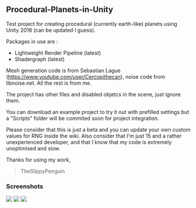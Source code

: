 

## Procedural-Planets-in-Unity
Test project for creating procedural (currently earth-like) planets using Unity 2018 (can be updated I guess). 

Packages in use are :
- Lightweight Render Pipeline (latest)
- Shadergraph (latest)

Mesh generation code is from Sebastian Lague (https://www.youtube.com/user/Cercopithecan),
noise code from libnoise.net.
All the rest is from me.

The project has other files and disabled objetcs in the scene, just ignore them.

You can download an example project to try it out with prefilled settings but a "Scripts" folder will be commited soon for project integration.

Please consider that this is just a beta and you can update your own custom values for RNG inside the wiki.
Also consider that I'm just 15 and a rather unexperienced developer, and that I know that my code is 
extremely unoptimised and slow.

Thanks for using my work,
>TheSlippyPenguin

### Screenshots
![](https://i.imgur.com/HLA0Pxt.jpg)
![](https://i.imgur.com/Tqf3xIa.png)
![](https://i.imgur.com/6YfivX3.jpg)

